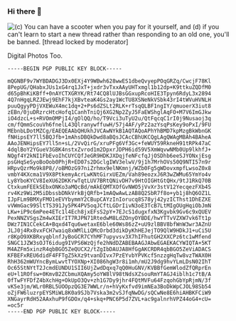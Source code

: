 ### Hi there 👋

![(c) You can have a scooter when you pay for it yourself, and (d) if you can't learn to start a new thread rather than responding to an old one, you'll be banned. [thread locked by moderator]](https://imgs.xkcd.com/comics/message_boards.png)

Digital Photos Too.


```
-----BEGIN PGP PUBLIC KEY BLOCK-----

mQGNBF9v7WYBDADGJ3Dx0EXj4Y9WBwh628wwES1dbeQvyepPOqGRZq/CwcjF78Kl
8PepUG/QHabxJUs1xG4rq1JxT+jxdr3vTxxAAyUHTxmgl1b12dp+K9ttkuZQDfM0
d65pBhKiKBff+0nAYCTXGRYK/Rt74CQ8lUJBsGGxupRcoHIE3Tpyn6RdyL3x2894
4Q7nHgqLRZJEwj9EhF7kjXBvteaK4Gs2ay1WcTU8XSNeNkVSbk43rI4tWVuHVNLH
puuQgyyPDjVXEWuX4mc1dq+2+Ps6dZSLt2RLK+rTsqQLBF1ngIY/qmuoerX3iut8
zEBn/0juDRzrcHtcHofq1CanhTniQj6XG2Np2ZyJ5FaEWShglAqFO+M7V6ImGJkw
iO4dzcL+s+RVOmOMPjI4/gOlQQ/ho/T9Vci3uTyU2u/QtFqcqC1rI0j9Nusaoj3q
cm/fQmmScouVh6fnelL43QlranywffuwH/57j4AF/yPz2azYsqPsKey9oPxI/9FU
MEbnbLDotMZCg/EAEQEAAbQHUkhJVCAwNYkB1AQTAQoAPhYhBMD7kpMzgBkWbnGK
fNHipsEY7ll5BQJfb+1mAhsDBQkDwd8aBQsJCAcCBhUKCQgLAgQWAgMBAh4BAheA
AAoJENHipsEY7ll5n+sL/2VvQirG/xruPFg6Vf3Gc+feWUY59RkneH91tRPk47aC
4dqlBoY2YGueV3GBK4nstxZvrod1m2DpxrJDPH6id59V5XmWqvwNMb0Up9lkhfJ+
NQgf4Y2kNI1FbEvoIhCUYCQfJeGR9HDKJXDqjfeNFcfqJjOSDhb6eeSJYONxjEsg
psGHqSeSyoBoOob0PhjR+ED07s2DGclgIWV3elwV/9j1h7MrhOVs50Q9NTI57n9r
HRpvQzrMo9k8P8//oBMOzG97niZrhmx9elNKmnj/WZb0Fg5gWDovxmpfLwsoZ0x8
vmbY4KXcma1V9X8PtkemyAcrLwKNtGirxUEZm/Vah89eozxJ6R3wZWMu65YmYo4v
Ly8YboKYCV8IeXU62DKKrwTqtLUV7BRtQNivDH7v9HtOIGHtGtQHx/9tJ1RkQ70B
CtxkumFEEkSEbxONKo3aMQcBd/mAkEQMTXOfGvNWO5jVvXr3stV12YecqezFXb4S
rv4Kz9Wi2M5iDbssbDNkVrkBjQRfb+1mAQwAwLzAB8Q2SbR7f8o+yb1j8hQ6OZ1L
IJpFLm9BMXyFMO1eEVYbymmY2CBupCAYzInIorucq8S78yj42yzICThst1DhEZXE
vVWmGac99SltTS391Jy5PK4PV5oqJCftLGDrIivN3oE3TcB7LtMIgOUgHqiObJmN
LKw+iP9c6mPee4ETc1l4Ech8jxEFsS2pY+7EJcS1dugxfxN3Kgvbk9Gv6c9xQUEV
PexNNZVSgsZm4wXIErIT7RJPN71RtedwM8LdZOnyOYBDE/hwYTTvVZXW7vk6Tt1p
DWz7IN1CCekCA+Bqxd4Tqu6wetaxE6ble60Ws86zZ+uU9zlBBV8bfWnW3wr3AZnU
JLJ0j4Rx8vxFCH7waiq8xWMlLiQMcOrbd3dikDyKhHEJejTO9QlW9HDkJ1+uCi5U
r8KpO9XKBRxyqblnfJyBoGCR7CYhMF7upyvsv3X7hIFhutGH2XXCPz6tc1wMfend
SNGC1JZW3sOJT6idug9IVPS6WzQjfe2hNdDZABEBAAGJAbwEGAEKACYWIQTA+5KT
M4AZFm5xinzR4qbBGO5ZeQUCX2/tZgIbDAUJA8HfGgAKCRDR4qbBGO5ZeViADACS
KFBEFxREU6didF4FFTgZ5kXz9tvanDIvx7PzEYvbYPVKcf5nzzgHqTw8vzTWAX0H
RhH362mWUYncBymLwvtTYOXNp+XI086hgW3r8i1mh/mU2J9dg9hvYLmLDsN02IhT
Oc65StNYtT2JcmdEUNDU1SII6UjZwdDqxq7qQ0HuGNV/KVBBfGemWlodZfQRprEn
eU+l1ROfsw+0KmvB2ZCbmuXQAmy5oYW8lV98tNdsXZsouRmYTAGJ4iblh1c7tB/A
0fTwFYFDfZ4bXchHg+OkUpO3Qv+zh1G7Dy9jhr4FQtMVFu64FzqohGbYpRjmN/3f
vK5e3jm/WLr0RBL5UOOpzQG3E7WWLr/n+hVyKxfvd9imNEa3BoDkWpCJOL98Sb54
oZjFW6luzrpEYSMiWL8K0a9SJb7Vska3m2vSJfqNwDG/sQCwNe8E6hiAHBKFCiW9
XNGayrRdH52AAxhuP9fGDOx/q4+skq+PNC6P5d7ZVL+ac9galnrhVPZ44oG4+cU=
=oc5r
-----END PGP PUBLIC KEY BLOCK-----
```

<!--
**RHIT05/RHIT05** is a ✨ _special_ ✨ repository because its `README.md` (this file) appears on your GitHub profile.

Here are some ideas to get you started:

- 🔭 I’m currently working on ...
- 🌱 I’m currently learning ...
- 👯 I’m looking to collaborate on ...
- 🤔 I’m looking for help with ...
- 💬 Ask me about ...
- 📫 How to reach me: ...
- 😄 Pronouns: ...
- ⚡ Fun fact: ...
-->
